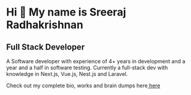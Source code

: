 Hi 👋 My name is Sreeraj Radhakrishnan
======================================

Full Stack Developer
--------------------

A Software developer with experience of 4+ years in development and a year and a half in software testing. Currently a full-stack dev with knowledge in Next.js, Vue.js, Nest.js and Laravel.

Check out my complete bio, works and brain dumps here<a href="https://boop-blog.vercel.app" target="_blank" rel="noreferrer"> here </a>
